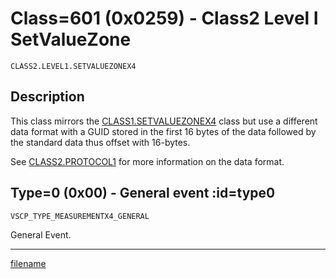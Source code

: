 # Class=601 (0x0259) - Class2 Level I SetValueZone

    CLASS2.LEVEL1.SETVALUEZONEX4

## Description

This class mirrors the [CLASS1.SETVALUEZONEX4](./class1.setvaluezone.md) class but use a different data format with a GUID stored in the first 16 bytes of the data followed by the standard data thus offset with 16-bytes.

See [CLASS2.PROTOCOL1](./class2.protocol1.md) for more information on the data format.

## Type=0 (0x00) - General event :id=type0

```
VSCP_TYPE_MEASUREMENTX4_GENERAL
```
General Event.





----


[filename](./bottom_copyright.md ':include')